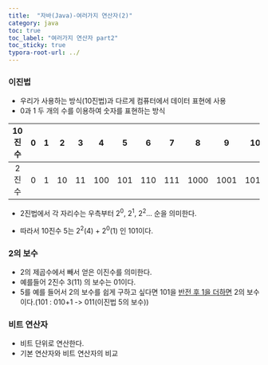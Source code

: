 ```yaml
---
title:  "자바(Java)-여러가지 연산자(2)"
category: java
toc: true
toc_label: "여러가지 연산자 part2"
toc_sticky: true
typora-root-url: ../
---
```






### 이진법

- 우리가 사용하는 방식(10진법)과 다르게 컴퓨터에서 데이터 표현에 사용
- 0과 1 두 개의 수를 이용하여 숫자를 표현하는 방식 

| 10진수 |  0   |  1   |  2   |  3   |  4   |  5   |  6   |  7   |  8   |  9   |  10  |
| :----: | :--: | :--: | :--: | :--: | :--: | :--: | :--: | :--: | :--: | :--: | :--: |
| 2진수  |  0   |  1   |  10  |  11  | 100  | 101  | 110  | 111  | 1000 | 1001 | 1010 |


- 2진법에서 각 자리수는 우측부터 2<sup>0</sup>, 2<sup>1</sup>, 2<sup>2</sup>… 순을 의미한다.

- 따라서 10진수 5는 2<sup>2</sup>(4) + 2<sup>0</sup>(1) 인 101이다.



### 2의 보수

- 2의 제곱수에서 빼서 얻은 이진수를 의미한다.
- 예를들어 2진수 3(11) 의 보수는 01이다.
- 5를 예를 들어서 2의 보수를 쉽게 구하고 싶다면 101을 <u>반전 후 1을 더하면</u> 2의 보수이다.(101 : 010+1 -> 011(이진법 5의 보수))



### 비트 연산자

- 비트 단위로 연산한다.
- 기본 연산자와 비트 연산자의 비교


